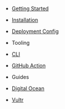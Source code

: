 - [Getting Started](docs/getting-started.md)
- [Installation](docs/installation.md)
- [Deployment Config](docs/deployment-configuration.md)

- Tooling
- [CLI](docs/cli.md)
- [GitHub Action](docs/github-action.md)

- Guides
- [Digital Ocean](docs/guides/digitalocean.md)
- [Vultr](docs/guides/vultr.md)
